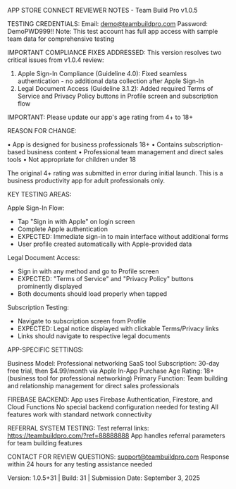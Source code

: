 APP STORE CONNECT REVIEWER NOTES - Team Build Pro v1.0.5

TESTING CREDENTIALS:
Email: demo@teambuildpro.com
Password: DemoPWD999!!
Note: This test account has full app access with sample team data for comprehensive testing

IMPORTANT COMPLIANCE FIXES ADDRESSED:
This version resolves two critical issues from v1.0.4 review:

1. Apple Sign-In Compliance (Guideline 4.0): Fixed seamless authentication - no additional data collection after Apple Sign-In
2. Legal Document Access (Guideline 3.1.2): Added required Terms of Service and Privacy Policy buttons in Profile screen and subscription flow

IMPORTANT: Please update our app's age rating from 4+ to 18+

REASON FOR CHANGE:

• App is designed for business professionals 18+
• Contains subscription-based business content
• Professional team management and direct sales tools
• Not appropriate for children under 18

The original 4+ rating was submitted in error during initial launch.
This is a business productivity app for adult professionals only.

KEY TESTING AREAS:

Apple Sign-In Flow:
- Tap "Sign in with Apple" on login screen
- Complete Apple authentication
- EXPECTED: Immediate sign-in to main interface without additional forms
- User profile created automatically with Apple-provided data

Legal Document Access:
- Sign in with any method and go to Profile screen
- EXPECTED: "Terms of Service" and "Privacy Policy" buttons prominently displayed
- Both documents should load properly when tapped

Subscription Testing:
- Navigate to subscription screen from Profile
- EXPECTED: Legal notice displayed with clickable Terms/Privacy links
- Links should navigate to respective legal documents

APP-SPECIFIC SETTINGS:

Business Model: Professional networking SaaS tool
Subscription: 30-day free trial, then $4.99/month via Apple In-App Purchase
Age Rating: 18+ (business tool for professional networking)
Primary Function: Team building and relationship management for direct sales professionals

FIREBASE BACKEND:
App uses Firebase Authentication, Firestore, and Cloud Functions
No special backend configuration needed for testing
All features work with standard network connectivity

REFERRAL SYSTEM TESTING:
Test referral links: https://teambuildpro.com/?ref=88888888
App handles referral parameters for team building features

CONTACT FOR REVIEW QUESTIONS:
support@teambuildpro.com
Response within 24 hours for any testing assistance needed

Version: 1.0.5+31 | Build: 31 | Submission Date: September 3, 2025